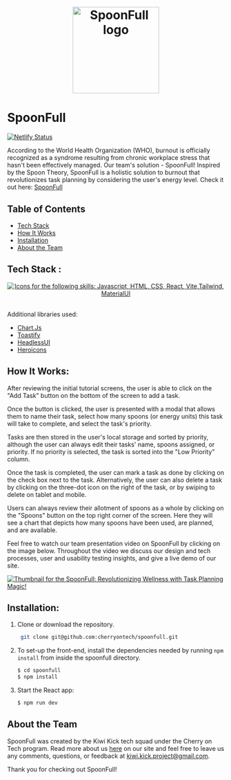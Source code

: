 <h1 align="center">
<br>
<img src=https://raw.githubusercontent.com/cherryontech/spoonfull/64424bdae39f8dc955b497e0d3b1b51c4942d3eb/src/assets/spoonfull-logo.svg alt="SpoonFull logo" width="200">
</h1>

# SpoonFull
[![Netlify Status](https://api.netlify.com/api/v1/badges/8716e697-002f-447c-aa13-6f01dd4beae1/deploy-status)](https://app.netlify.com/sites/spoonfull-kiwi-kick/deploys)

According to the World Health Organization (WHO), burnout is officially recognized as a syndrome resulting from chronic workplace stress that hasn't been effectively managed. Our team's solution - SpoonFull! Inspired by the Spoon Theory, SpoonFull is a holistic solution to burnout that revolutionizes task planning by considering the user's energy level. Check it out here: [SpoonFull](https://spoonfull-kiwi-kick.netlify.app/)

## Table of Contents

- [Tech Stack](#tech-stack)
- [How It Works](#how-it-works)
- [Installation](#installation)
- [About the Team](#about-the-team)

## Tech Stack :

<p align="center">
  <a href="https://skillicons.dev">
    <img src="https://skillicons.dev/icons?i=js,html,css,react,vite,tailwind,materialui&perline=7" alt="Icons for the following skills: Javascript, HTML, CSS, React, Vite,Tailwind, MaterialUI" />
  </a>
</p>
<br>
Additional libraries used:

- [Chart.Js](https://www.chartjs.org)
- [Toastify](https://github.com/fkhadra/react-toastify#readme)
- [HeadlessUI](https://headlessui.com/)
- [Heroicons](https://heroicons.com/)

## How It Works: 

After reviewing the initial tutorial screens, the user is able to click on the "Add Task" button on the bottom of the screen to add a task.

Once the button is clicked, the user is presented with a modal that allows them to name their task, select how many spoons (or energy units) this task will take to complete, and select the task's priority. 

Tasks are then stored in the user's local storage and sorted by priority, although the user can always edit their tasks' name, spoons assigned, or priority. If no priority is selected, the task is sorted into the "Low Priority" column.  

Once the task is completed, the user can mark a task as done by clicking on the check box next to the task. Alternatively, the user can also delete a task by clicking on the three-dot icon on the right of the task, or by  swiping to delete on tablet and mobile.   

Users can always review their allotment of spoons as a whole by clicking on the "Spoons" button on the top right corner of the screen. Here they will see a chart that depicts how many spoons have been used, are planned, and are available. 

Feel free to watch our team presentation video on SpoonFull by clicking on the image below. Throughout the video we discuss our design and tech processes, user and usability testing insights, and give a live demo of our site.

 [![Thumbnail for the SpoonFull: Revolutionizing Wellness with Task Planning Magic! ](https://img.youtube.com/vi/Y6kspIcCRoQ/0.jpg)](https://www.youtube.com/watch?v=Y6kspIcCRoQ)

## Installation:

1. Clone or download the repository.
   ```bash
    git clone git@github.com:cherryontech/spoonfull.git
    ```


2. To set-up the front-end, install the dependencies needed by running `npm install` from inside the spoonfull directory.
   ```bash    
   $ cd spoonfull
   $ npm install
   ```
3. Start the React app:
    ```bash
    $ npm run dev
    ```

## About the Team

SpoonFull was created by the Kiwi Kick tech squad under the Cherry on Tech program. Read more about us [here](https://spoonfull-kiwi-kick.netlify.app/aboutus_) on our site and feel free to leave us any comments, questions, or feedback at kiwi.kick.project@gmail.com.

 Thank you for checking out SpoonFull!   